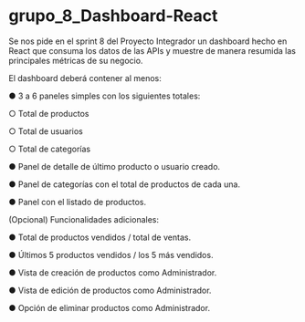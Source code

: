 # grupo_8_Dashboard-React

Se nos pide en el sprint 8 del Proyecto Integrador un dashboard hecho en React que consuma los datos
de las APIs y muestre de manera resumida las principales métricas de su negocio.

El dashboard deberá contener al menos:

● 3 a 6 paneles simples con los siguientes totales:

   ○ Total de productos
   
   ○ Total de usuarios
   
   ○ Total de categorías
   
● Panel de detalle de último producto o usuario creado.

● Panel de categorías con el total de productos de cada una.

● Panel con el listado de productos.


(Opcional) Funcionalidades adicionales:

● Total de productos vendidos / total de ventas.

● Últimos 5 productos vendidos / los 5 más vendidos.

● Vista de creación de productos como Administrador.

● Vista de edición de productos como Administrador.

● Opción de eliminar productos como Administrador.
